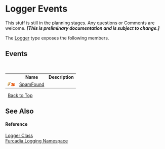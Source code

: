 # Logger Events
This stuff is still in the planning stages. Any questions or Comments are welcome. _**\[This is preliminary documentation and is subject to change.\]**_

The <a href="T_Furcadia_Logging_Logger">Logger</a> type exposes the following members.


## Events
&nbsp;<table><tr><th></th><th>Name</th><th>Description</th></tr><tr><td>![Public event](media/pubevent.gif "Public event")![Static member](media/static.gif "Static member")</td><td><a href="E_Furcadia_Logging_Logger_SpamFound">SpamFound</a></td><td /></tr></table>&nbsp;
<a href="#logger-events">Back to Top</a>

## See Also


#### Reference
<a href="T_Furcadia_Logging_Logger">Logger Class</a><br /><a href="N_Furcadia_Logging">Furcadia.Logging Namespace</a><br />